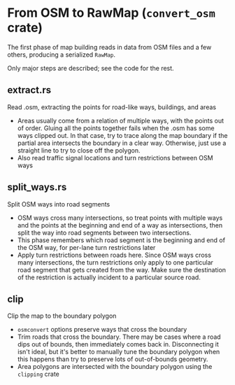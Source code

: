 # From OSM to RawMap (`convert_osm` crate)

The first phase of map building reads in data from OSM files and a few others,
producing a serialized `RawMap`.

Only major steps are described; see the code for the rest.

## extract.rs

Read .osm, extracting the points for road-like ways, buildings, and areas

- Areas usually come from a relation of multiple ways, with the points out of
  order. Gluing all the points together fails when the .osm has some ways
  clipped out. In that case, try to trace along the map boundary if the partial
  area intersects the boundary in a clear way. Otherwise, just use a straight
  line to try to close off the polygon.
- Also read traffic signal locations and turn restrictions between OSM ways

## split_ways.rs

Split OSM ways into road segments

- OSM ways cross many intersections, so treat points with multiple ways and the
  points at the beginning and end of a way as intersections, then split the way
  into road segments between two intersections.
- This phase remembers which road segment is the beginning and end of the OSM
  way, for per-lane turn restrictions later
- Apply turn restrictions between roads here. Since OSM ways cross many
  intersections, the turn restrictions only apply to one particular road segment
  that gets created from the way. Make sure the destination of the restriction
  is actually incident to a particular source road.

## clip

Clip the map to the boundary polygon

- `osmconvert` options preserve ways that cross the boundary
- Trim roads that cross the boundary. There may be cases where a road dips out
  of bounds, then immediately comes back in. Disconnecting it isn't ideal, but
  it's better to manually tune the boundary polygon when this happens than try
  to preserve lots of out-of-bounds geometry.
- Area polygons are intersected with the boundary polygon using the `clipping`
  crate
